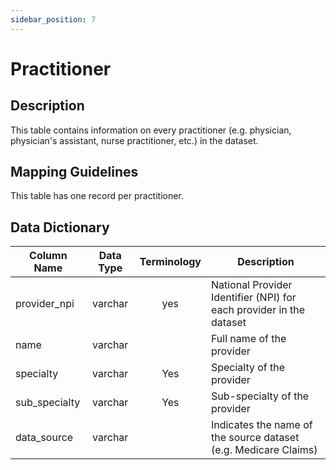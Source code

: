 ```yaml
---
sidebar_position: 7
---
```


# Practitioner

## Description
This table contains information on every practitioner (e.g. physician, physician's assistant, nurse practitioner, etc.) in the dataset.

## Mapping Guidelines
This table has one record per practitioner.

## Data Dictionary
| Column Name | Data Type | Terminology | Description |
|---|:---:|:---:|---|
| provider_npi | varchar | yes | National Provider Identifier (NPI) for each provider in the dataset |
| name | varchar |  | Full name of the provider |
| specialty | varchar | Yes | Specialty of the provider |
| sub_specialty | varchar | Yes | Sub-specialty of the provider |
| data_source | varchar |  | Indicates the name of the source dataset (e.g. Medicare Claims) |